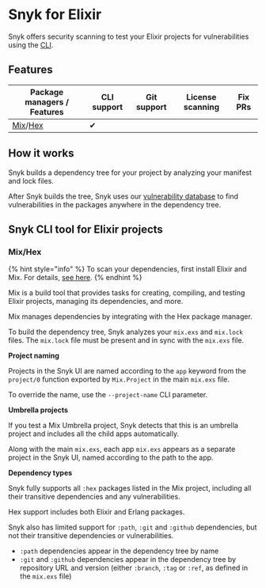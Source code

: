 # Snyk for Elixir

Snyk offers security scanning to test your Elixir projects for vulnerabilities using the [CLI](../../../../snyk-cli/).

## Features

| Package managers / Features                                  | CLI support | Git support | License scanning | Fix PRs |
| ------------------------------------------------------------ | ----------- | ----------- | ---------------- | ------- |
| [Mix](https://hexdocs.pm/mix/Mix.html)/[Hex](https://hex.pm) | ✔︎          |             |                  |         |

## How it works

Snyk builds a dependency tree for your project by analyzing your manifest and lock files.

After Snyk builds the tree, Snyk uses our [vulnerability database](https://snyk.io/vuln) to find vulnerabilities in the packages anywhere in the dependency tree.

## Snyk CLI tool for Elixir projects

### Mix/Hex

{% hint style="info" %}
To scan your dependencies, first install Elixir and Mix. For details, [see here](https://elixir-lang.org/install.html).
{% endhint %}

Mix is a build tool that provides tasks for creating, compiling, and testing Elixir projects, managing its dependencies, and more.

Mix manages dependencies by integrating with the Hex package manager.

To build the dependency tree, Snyk analyzes your `mix.exs` and `mix.lock` files. The `mix.lock` file must be present and in sync with the `mix.exs` file.

**Project naming**

Projects in the Snyk UI are named according to the `app` keyword from the `project/0` function exported by `Mix.Project` in the main `mix.exs` file.

To override the name, use the `--project-name` CLI parameter.

**Umbrella projects**

If you test a Mix Umbrella project, Snyk detects that this is an umbrella project and includes all the child apps automatically.

Along with the main `mix.exs`, each app `mix.exs` appears as a separate project in the Snyk UI, named according to the path to the app.

**Dependency types**

Snyk fully supports all `:hex` packages listed in the Mix project, including all their transitive dependencies and any vulnerabilities.

Hex support includes both Elixir and Erlang packages.

Snyk also has limited support for `:path`, `:git` and `:github` dependencies, but not their transitive dependencies or vulnerabilities.

* `:path` dependencies appear in the dependency tree by name
* `:git` and `:github` dependencies appear in the dependency tree by repository URL and version (either `:branch`, `:tag` or `:ref`, as defined in the `mix.exs` file)
